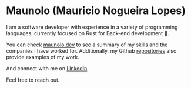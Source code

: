 # Maunolo (Mauricio Nogueira Lopes)

I am a software developer with experience in a variety of programming languages, currently focused on Rust for Back-end development 🦀.

You can check [maunolo.dev](https://maunolo.dev) to see a summary of my skills and the companies I have worked for. Additionally, my Github [repositories](https://github.com/maunolo) also provide examples of my work.

And connect with me on [LinkedIn](https://www.linkedin.com/in/mauricio-lopes-046b86158/)

Feel free to reach out.
